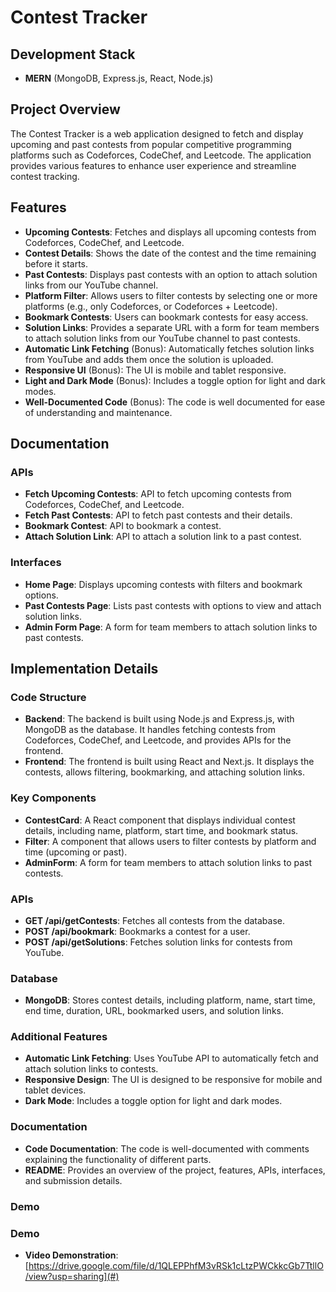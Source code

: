 # Contest Tracker

## Development Stack

- **MERN** (MongoDB, Express.js, React, Node.js)

## Project Overview

The Contest Tracker is a web application designed to fetch and display upcoming and past contests from popular competitive programming platforms such as Codeforces, CodeChef, and Leetcode. The application provides various features to enhance user experience and streamline contest tracking.

## Features

- **Upcoming Contests**: Fetches and displays all upcoming contests from Codeforces, CodeChef, and Leetcode.
- **Contest Details**: Shows the date of the contest and the time remaining before it starts.
- **Past Contests**: Displays past contests with an option to attach solution links from our YouTube channel.
- **Platform Filter**: Allows users to filter contests by selecting one or more platforms (e.g., only Codeforces, or Codeforces + Leetcode).
- **Bookmark Contests**: Users can bookmark contests for easy access.
- **Solution Links**: Provides a separate URL with a form for team members to attach solution links from our YouTube channel to past contests.
- **Automatic Link Fetching** (Bonus): Automatically fetches solution links from YouTube and adds them once the solution is uploaded.
- **Responsive UI** (Bonus): The UI is mobile and tablet responsive.
- **Light and Dark Mode** (Bonus): Includes a toggle option for light and dark modes.
- **Well-Documented Code** (Bonus): The code is well documented for ease of understanding and maintenance.

## Documentation

### APIs

- **Fetch Upcoming Contests**: API to fetch upcoming contests from Codeforces, CodeChef, and Leetcode.
- **Fetch Past Contests**: API to fetch past contests and their details.
- **Bookmark Contest**: API to bookmark a contest.
- **Attach Solution Link**: API to attach a solution link to a past contest.

### Interfaces

- **Home Page**: Displays upcoming contests with filters and bookmark options.
- **Past Contests Page**: Lists past contests with options to view and attach solution links.
- **Admin Form Page**: A form for team members to attach solution links to past contests.

## Implementation Details

### Code Structure

- **Backend**: The backend is built using Node.js and Express.js, with MongoDB as the database. It handles fetching contests from Codeforces, CodeChef, and Leetcode, and provides APIs for the frontend.
- **Frontend**: The frontend is built using React and Next.js. It displays the contests, allows filtering, bookmarking, and attaching solution links.

### Key Components

- **ContestCard**: A React component that displays individual contest details, including name, platform, start time, and bookmark status.
- **Filter**: A component that allows users to filter contests by platform and time (upcoming or past).
- **AdminForm**: A form for team members to attach solution links to past contests.

### APIs

- **GET /api/getContests**: Fetches all contests from the database.
- **POST /api/bookmark**: Bookmarks a contest for a user.
- **POST /api/getSolutions**: Fetches solution links for contests from YouTube.

### Database

- **MongoDB**: Stores contest details, including platform, name, start time, end time, duration, URL, bookmarked users, and solution links.

### Additional Features

- **Automatic Link Fetching**: Uses YouTube API to automatically fetch and attach solution links to contests.
- **Responsive Design**: The UI is designed to be responsive for mobile and tablet devices.
- **Dark Mode**: Includes a toggle option for light and dark modes.

### Documentation

- **Code Documentation**: The code is well-documented with comments explaining the functionality of different parts.
- **README**: Provides an overview of the project, features, APIs, interfaces, and submission details.

### Demo

### Demo

- **Video Demonstration**: [https://drive.google.com/file/d/1QLEPPhfM3vRSk1cLtzPWCkkcGb7TtllO/view?usp=sharing](#)
